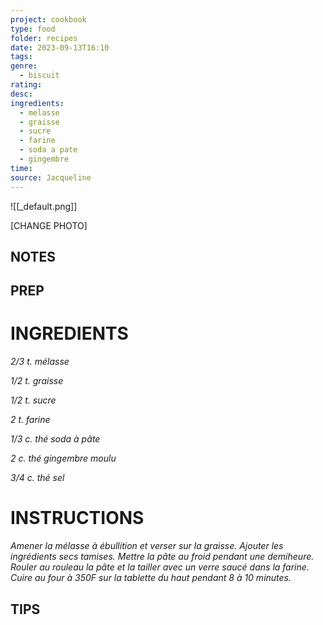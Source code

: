 ```yaml
---
project: cookbook
type: food
folder: recipes
date: 2023-09-13T16:10
tags: 
genre:
  - biscuit
rating: 
desc: 
ingredients:
  - melasse
  - graisse
  - sucre
  - farine
  - soda a pate
  - gingembre
time: 
source: Jacqueline
---
```


![[_default.png]]

[CHANGE PHOTO]


## NOTES




## PREP


# INGREDIENTS

_2/3 t. mélasse_

_1/2 t. graisse_

_1/2 t. sucre_

_2 t. farine_

_1/3 c. thé soda à pâte_

_2 c. thé gingembre moulu_

_3/4 c. thé sel_



# INSTRUCTIONS

_Amener la mélasse à ébullition et verser sur_
_la graisse. Ajouter les ingrédients secs tamises._
_Mettre la pâte au froid pendant une demiheure._
_Rouler au rouleau la pâte et la tailler_
_avec un verre saucé dans la farine. Cuire au_
_four à 350F sur la tablette du haut pendant 8_
_à 10 minutes._




## TIPS



